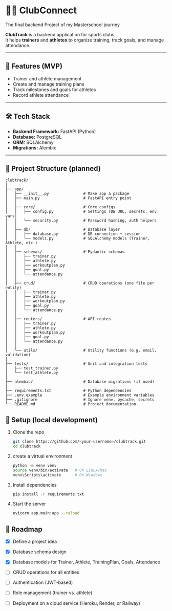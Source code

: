 # 🏋️‍♀️ ClubConnect
The final backend Project of my Masterschool journey


**ClubTrack** is a backend application for sports clubs.  
It helps **trainers** and **athletes** to organize training, track goals, and manage attendance.

---

## 🚀 Features (MVP)

- Trainer and athlete management
- Create and manage training plans
- Track milestones and goals for athletes
- Record athlete attendance

---

## 🛠 Tech Stack

- **Backend Framework:** FastAPI (Python)
- **Database:** PostgreSQL
- **ORM:** SQLAlchemy
- **Migrations:** Alembic

---

## 📂 Project Structure (planned)

```
clubtrack/
│
├── app/                          
│   ├── __init__.py               # Make app a package
│   ├── main.py                   # FastAPI entry point
│   │
│   ├── core/                     # Core configs
│   │   ├── config.py             # Settings (DB URL, secrets, env vars)
│   │   └── security.py           # Password hashing, auth helpers
│   │
│   ├── db/                       # Database layer
│   │   ├── database.py           # DB connection + session
│   │   └── models.py             # SQLAlchemy models (Trainer, Athlete, etc.)
│   │
│   ├── schemas/                  # Pydantic schemas
│   │   ├── trainer.py
│   │   ├── athlete.py
│   │   ├── workoutplan.py
│   │   ├── goal.py
│   │   └── attendance.py
│   │
│   ├── crud/                     # CRUD operations (one file per entity)
│   │   ├── trainer.py
│   │   ├── athlete.py
│   │   ├── workoutplan.py
│   │   ├── goal.py
│   │   └── attendance.py
│   │
│   ├── routers/                  # API routes
│   │   ├── trainer.py
│   │   ├── athlete.py
│   │   ├── workoutplan.py
│   │   ├── goal.py
│   │   └── attendance.py
│   │
│   └── utils/                    # Utility functions (e.g. email, validation)
│
├── tests/                        # Unit and integration tests
│   ├── test_trainer.py
│   └── test_athlete.py
│
├── alembic/                      # Database migrations (if used)
│
├── requirements.txt              # Python dependencies
├── .env.example                  # Example environment variables
├── .gitignore                    # Ignore venv, pycache, secrets
└── README.md                     # Project documentation
```

## 🔧 Setup (local development)

1. Clone the repo  
   ```bash
   git clone https://github.com/<your-username>/clubtrack.git
   cd clubtrack
   ```
2. create a virtual environment
   ```bash
   python -m venv venv
   source venv/bin/activate   # On Linux/Mac
   venv\Scripts\activate      # On Windows
   ```
3. Install dependencies
   ```bash
   pip install -r requirements.txt
   ```
4. Start the server
   ```bash
   uvicorn app.main:app --reload
   ```

## 🚀 Roadmap

- [x] Define a project idea
- [x] Database schema design
- [x] Database models for Trainer, Athlete, TrainingPlan, Goals, Attendance
- [ ] CRUD operations for all entities
- [ ] Authentication (JWT-based)
- [ ] Role management (trainer vs. athlete)
- [ ] Deployment on a cloud service (Heroku, Render, or Railway)



